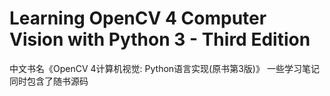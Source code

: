 


# Learning OpenCV 4 Computer Vision with Python 3 - Third Edition 

中文书名《OpenCV 4计算机视觉: Python语言实现(原书第3版)》
一些学习笔记
同时包含了随书源码
